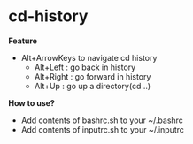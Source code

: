 # cd-history

**Feature**

- Alt+ArrowKeys to navigate cd history
  - Alt+Left : go back in history
  - Alt+Right : go forward in history
  - Alt+Up : go up a directory(cd ..)

**How to use?**

- Add contents of bashrc.sh to your ~/.bashrc
- Add contents of inputrc.sh to your ~/.inputrc
